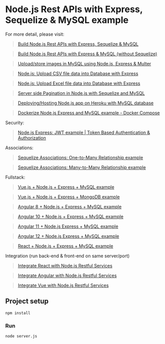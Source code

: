 # Node.js Rest APIs with Express, Sequelize & MySQL example

For more detail, please visit:
> [Build Node.js Rest APIs with Express, Sequelize & MySQL](https://WebPdfizer.com/node-js-express-sequelize-mysql/)

> [Build Node.js Rest APIs with Express & MySQL (without Sequelize)](https://www.WebPdfizer.com/node-js-rest-api-express-mysql/)

> [Upload/store images in MySQL using Node.js, Express & Multer](https://www.WebPdfizer.com/node-js-upload-image-mysql/)

> [Node.js: Upload CSV file data into Database with Express](https://WebPdfizer.com/node-js-upload-csv-file-database/)

> [Node.js: Upload Excel file data into Database with Express](https://www.WebPdfizer.com/node-js-upload-excel-file-database/)

> [Server side Pagination in Node.js with Sequelize and MySQL](https://WebPdfizer.com/node-js-sequelize-pagination-mysql/)

> [Deploying/Hosting Node.js app on Heroku with MySQL database](https://WebPdfizer.com/deploy-node-js-app-heroku-cleardb-mysql/)

> [Dockerize Node.js Express and MySQL example - Docker Compose](https://www.WebPdfizer.com/docker-compose-nodejs-mysql/)

Security:
> [Node.js Express: JWT example | Token Based Authentication & Authorization](https://WebPdfizer.com/node-js-jwt-authentication-mysql/)

Associations:
> [Sequelize Associations: One-to-Many Relationship example](https://WebPdfizer.com/sequelize-associate-one-to-many/)

> [Sequelize Associations: Many-to-Many Relationship example](https://WebPdfizer.com/sequelize-associate-many-to-many/)

Fullstack:
> [Vue.js + Node.js + Express + MySQL example](https://WebPdfizer.com/vue-js-node-js-express-mysql-crud-example/)

> [Vue.js + Node.js + Express + MongoDB example](https://WebPdfizer.com/vue-node-express-mongodb-mevn-crud/)

> [Angular 8 + Node.js + Express + MySQL example](https://WebPdfizer.com/angular-node-express-mysql/)

> [Angular 10 + Node.js + Express + MySQL example](https://WebPdfizer.com/angular-10-node-js-express-mysql/)

> [Angular 11 + Node.js Express + MySQL example](https://WebPdfizer.com/angular-11-node-js-express-mysql/)

> [Angular 12 + Node.js Express + MySQL example](https://WebPdfizer.com/angular-12-node-js-express-mysql/)

> [React + Node.js + Express + MySQL example](https://WebPdfizer.com/react-node-express-mysql/)

Integration (run back-end & front-end on same server/port)
> [Integrate React with Node.js Restful Services](https://WebPdfizer.com/integrate-react-express-same-server-port/)

> [Integrate Angular with Node.js Restful Services](https://WebPdfizer.com/integrate-angular-10-node-js/)

> [Integrate Vue with Node.js Restful Services](https://WebPdfizer.com/serve-vue-app-express/)

## Project setup
```
npm install
```

### Run
```
node server.js
```
